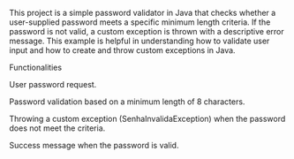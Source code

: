 This project is a simple password validator in Java that checks whether a user-supplied password meets a specific minimum length criteria. 
If the password is not valid, a custom exception is thrown with a descriptive error message. 
This example is helpful in understanding how to validate user input and how to create and throw custom exceptions in Java.


Functionalities

User password request.

Password validation based on a minimum length of 8 characters.

Throwing a custom exception (SenhaInvalidaException) when the password does not meet the criteria.

Success message when the password is valid.
